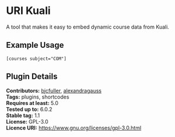 # URI Kuali

A tool that makes it easy to embed dynamic course data from Kuali.

## Example Usage

``[courses subject="COM"]``

## Plugin Details

__Contributors:__ [bjcfuller](https://github.com/bjcfuller), [alexandragauss](https://github.com/alexandragauss)  
__Tags:__ plugins, shortcodes  
__Requires at least:__ 5.0  
__Tested up to:__ 6.0.2  
__Stable tag:__ 1.1  
__License:__ GPL-3.0  
__Licence URI:__ https://www.gnu.org/licenses/gpl-3.0.html
